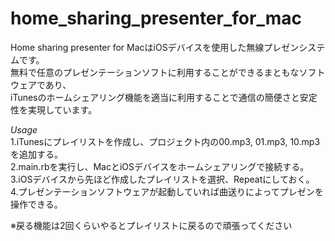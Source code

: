 home_sharing_presenter_for_mac
==============================

Home sharing presenter for MacはiOSデバイスを使用した無線プレゼンシステムです。  
無料で任意のプレゼンテーションソフトに利用することができるまともなソフトウェアであり、  
iTunesのホームシェアリング機能を適当に利用することで通信の簡便さと安定性を実現しています。  

*Usage*  
1.iTunesにプレイリストを作成し、プロジェクト内の00.mp3, 01.mp3, 10.mp3を追加する。  
2.main.rbを実行し、MacとiOSデバイスをホームシェアリングで接続する。  
3.iOSデバイスから先ほど作成したプレイリストを選択、Repeatにしておく。  
4.プレゼンテーションソフトウェアが起動していれば曲送りによってプレゼンを操作できる。  

※戻る機能は2回くらいやるとプレイリストに戻るので頑張ってください
